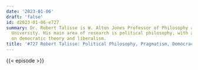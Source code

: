 ```yaml
---
date: '2023-01-06'
draft: 'false'
id: d2023-01-06-e727
summary: Dr. Robert Talisse is W. Alton Jones Professor of Philosophy at Vanderbilt
  University. His main area of research is political philosophy, with an emphasis
  on democratic theory and liberalism.
title: '#727 Robert Talisse: Political Philosophy, Pragmatism, Democracy, and Liberalism'
---
```

{{< episode >}}
